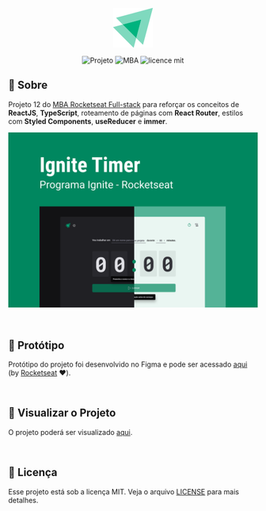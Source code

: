 <p align="center">  
   <img src="src/assets/logo.svg" alt="Logotipo"/> 
</p>

<div align="center">

![Projeto](https://img.shields.io/badge/danilosalvador-ignite--timer-green)
![MBA](https://img.shields.io/badge/MBA-full--stack-8234e9)
![licence mit](https://img.shields.io/badge/license-MIT-green)

</div>

## 📖 Sobre

Projeto 12 do [MBA Rocketseat Full-stack](https://www.rocketseat.com.br/mba)  para reforçar os conceitos de **ReactJS**, **TypeScript**, roteamento de páginas com **React Router**, estilos com **Styled Components**, **useReducer** e **immer**.


<p align="center">  
   <img src="files/banner.png" alt="Banner do projeto"/> 
</p>

<br/>

## 🎨 Protótipo

Protótipo do projeto foi desenvolvido no Figma e pode ser acessado [aqui](files/prototype.fig) (by [Rocketseat](https://github.com/rocketseat) ❤️).

<br/>

## 🚀 Visualizar o Projeto

O projeto poderá ser visualizado [aqui](https://danilosalvador.github.io/ignite-timer/dist/index.html).

<br/>

## 📝 Licença
Esse projeto está sob a licença MIT. Veja o arquivo [LICENSE](LICENSE) para mais detalhes.